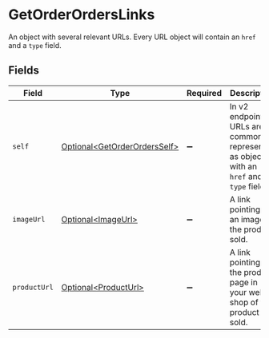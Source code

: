 # GetOrderOrdersLinks

An object with several relevant URLs. Every URL object will contain an `href` and a `type` field.


## Fields

| Field                                                                                      | Type                                                                                       | Required                                                                                   | Description                                                                                |
| ------------------------------------------------------------------------------------------ | ------------------------------------------------------------------------------------------ | ------------------------------------------------------------------------------------------ | ------------------------------------------------------------------------------------------ |
| `self`                                                                                     | [Optional\<GetOrderOrdersSelf>](../../models/operations/GetOrderOrdersSelf.md)             | :heavy_minus_sign:                                                                         | In v2 endpoints, URLs are commonly represented as objects with an `href` and `type` field. |
| `imageUrl`                                                                                 | [Optional\<ImageUrl>](../../models/operations/ImageUrl.md)                                 | :heavy_minus_sign:                                                                         | A link pointing to an image of the product sold.                                           |
| `productUrl`                                                                               | [Optional\<ProductUrl>](../../models/operations/ProductUrl.md)                             | :heavy_minus_sign:                                                                         | A link pointing to the product page in your web shop of the product sold.                  |